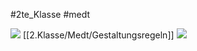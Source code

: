 #2te_Klasse #medt  

![](Design.excalidraw.svg)
[[2.Klasse/Medt/Gestaltungsregeln]]
![](Farbdesign.excalidraw.svg)